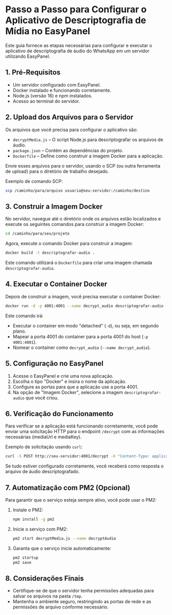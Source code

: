 # Passo a Passo para Configurar o Aplicativo de Descriptografia de Mídia no EasyPanel

Este guia fornece as etapas necessárias para configurar e executar o aplicativo de descriptografia de áudio do WhatsApp em um servidor utilizando EasyPanel.

## 1. Pré-Requisitos
- Um servidor configurado com EasyPanel.
- Docker instalado e funcionando corretamente.
- Node.js (versão 16) e npm instalados.
- Acesso ao terminal do servidor.

## 2. Upload dos Arquivos para o Servidor

Os arquivos que você precisa para configurar o aplicativo são:
- `decryptMedia.js` – O script Node.js para descriptografar os arquivos de áudio.
- `package.json` – Contém as dependências do projeto.
- `Dockerfile` – Define como construir a imagem Docker para a aplicação.

Envie esses arquivos para o servidor, usando o SCP (ou outra ferramenta de upload) para o diretório de trabalho desejado.

Exemplo de comando SCP:
```bash
scp /caminho/para/arquivo usuario@seu-servidor:/caminho/destino
```

## 3. Construir a Imagem Docker

No servidor, navegue até o diretório onde os arquivos estão localizados e execute os seguintes comandos para construir a imagem Docker:

```bash
cd /caminho/para/seu/projeto
```

Agora, execute o comando Docker para construir a imagem:
```bash
docker build -t descriptografar-audio .
```
Este comando utilizará o `Dockerfile` para criar uma imagem chamada `descriptografar-audio`.

## 4. Executar o Container Docker

Depois de construir a imagem, você precisa executar o container Docker:

```bash
docker run -d -p 4001:4001 --name decrypt_audio descriptografar-audio
```

Este comando irá:
- Executar o container em modo "detached" (`-d`), ou seja, em segundo plano.
- Mapear a porta 4001 do container para a porta 4001 do host (`-p 4001:4001`).
- Nomear o container como `decrypt_audio` (`--name decrypt_audio`).

## 5. Configuração no EasyPanel

1. Acesse o EasyPanel e crie uma nova aplicação.
2. Escolha o tipo "Docker" e insira o nome da aplicação.
3. Configure as portas para que a aplicação use a porta 4001.
4. Na opção de "Imagem Docker", selecione a imagem `descriptografar-audio` que você criou.

## 6. Verificação do Funcionamento

Para verificar se a aplicação está funcionando corretamente, você pode enviar uma solicitação HTTP para o endpoint `/decrypt` com as informações necessárias (mediaUrl e mediaKey).

Exemplo de solicitação usando `curl`:
```bash
curl -X POST http://seu-servidor:4001/decrypt -H "Content-Type: application/json" -d '{"mediaUrl": "<URL do arquivo>", "mediaKey": "<Chave Base64>"}'
```

Se tudo estiver configurado corretamente, você receberá como resposta o arquivo de áudio descriptografado.

## 7. Automatização com PM2 (Opcional)
Para garantir que o serviço esteja sempre ativo, você pode usar o PM2:

1. Instale o PM2:
   ```bash
   npm install -g pm2
   ```

2. Inicie o serviço com PM2:
   ```bash
   pm2 start decryptMedia.js --name decryptAudio
   ```

3. Garanta que o serviço inicie automaticamente:
   ```bash
   pm2 startup
   pm2 save
   ```

## 8. Considerações Finais
- Certifique-se de que o servidor tenha permissões adequadas para salvar os arquivos na pasta `/tmp`.
- Mantenha o ambiente seguro, restringindo as portas de rede e as permissões de arquivo conforme necessário.

